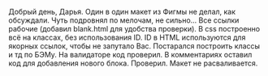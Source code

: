 Добрый день, Дарья. Один в один макет из Фигмы не делал, как обсуждали. Чуть подровнял по мелочам, не сильно... Все ссылки рабочие (добавил blank.html для удобства проверки). В css построенно всё на классах, без использования ID. ID в HTML используются для якорных ссылок, чтобы не запутало Вас. Постарался построить классы и тд по БЭМу. На валидаторе код проверил. В комментариях оставил код для добавления нового блока. Проверил. Макет не расваливается.